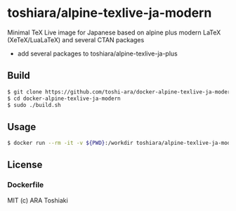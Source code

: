 # toshiara/alpine-texlive-ja-modern

Minimal TeX Live image for Japanese based on alpine
 plus modern LaTeX (XeTeX/LuaLaTeX) and several CTAN packages

- add several packages to toshiara/alpine-texlive-ja-plus


## Build

```bash
$ git clone https://github.com/toshi-ara/docker-alpine-texlive-ja-modern.git
$ cd docker-alpine-texlive-ja-modern
$ sudo ./build.sh
```

## Usage

```bash
$ docker run --rm -it -v ${PWD}:/workdir toshiara/alpine-texlive-ja-modern lualatex --version
```

## License

### Dockerfile
MIT (c) ARA Toshiaki
